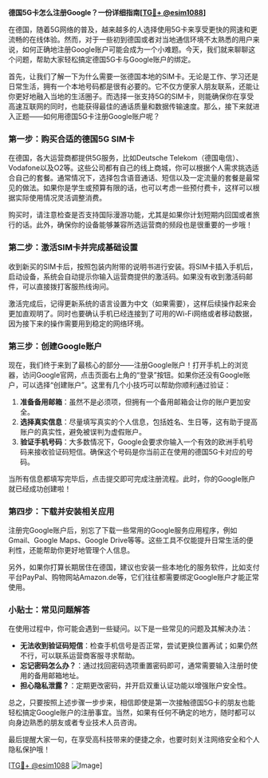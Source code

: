 **德国5G卡怎么注册Google？一份详细指南[[TG💪+ @esim1088](https://t.me/s/esim1088)]**

在德国，随着5G网络的普及，越来越多的人选择使用5G卡来享受更快的网速和更流畅的在线体验。然而，对于一些初到德国或者对当地通信环境不太熟悉的用户来说，如何正确地注册Google账户可能会成为一个小难题。今天，我们就来聊聊这个问题，帮助大家轻松搞定德国5G卡与Google账户的绑定。

首先，让我们了解一下为什么需要一张德国本地的SIM卡。无论是工作、学习还是日常生活，拥有一个本地号码都是很有必要的。它不仅方便家人朋友联系，还能让你更好地融入当地的生活圈子。而选择一张支持5G的SIM卡，则能确保你在享受高速互联网的同时，也能获得最佳的通话质量和数据传输速度。那么，接下来就进入正题——如何用德国5G卡注册Google账户呢？

### 第一步：购买合适的德国5G SIM卡

在德国，各大运营商都提供5G服务，比如Deutsche Telekom（德国电信）、Vodafone以及O2等。这些公司都有自己的线上商城，你可以根据个人需求挑选适合自己的套餐。通常情况下，选择包含语音通话、短信以及一定流量的套餐是最常见的做法。如果你是学生或预算有限的话，也可以考虑一些预付费卡，这样可以根据实际使用情况灵活调整消费。

购买时，请注意检查是否支持国际漫游功能，尤其是如果你计划短期内回国或者旅行的话。此外，确保你的设备能够兼容所选运营商的频段也是很重要的一步哦！

### 第二步：激活SIM卡并完成基础设置

收到新买的SIM卡后，按照包装内附带的说明书进行安装。将SIM卡插入手机后，启动设备，系统会自动提示你输入运营商提供的激活码。如果没有收到激活码邮件，可以直接拨打客服热线询问。

激活完成后，记得更新系统的语言设置为中文（如果需要），这样后续操作起来会更加直观明了。同时也要确认手机已经连接到了可用的Wi-Fi网络或者移动数据，因为接下来的操作需要用到稳定的网络环境。

### 第三步：创建Google账户

现在，我们终于来到了最核心的部分——注册Google账户！打开手机上的浏览器，访问Google官网，点击页面右上角的“登录”按钮。如果你还没有Google账户，可以选择“创建账户”。这里有几个小技巧可以帮助你顺利通过验证：

1. **准备备用邮箱**：虽然不是必须项，但拥有一个备用邮箱会让你的账户更加安全。
2. **选择真实信息**：尽量填写真实的个人信息，包括姓名、生日等，这有助于提高账户的真实性，避免被误判为虚假账户。
3. **验证手机号码**：大多数情况下，Google会要求你输入一个有效的欧洲手机号码来接收验证码短信。确保这个号码是你当前正在使用的德国5G卡对应的号码。

当所有信息都填写完毕后，点击提交即可完成注册流程。此时，你的Google账户就已经成功创建啦！

### 第四步：下载并安装相关应用

注册完Google账户后，别忘了下载一些常用的Google服务应用程序，例如Gmail、Google Maps、Google Drive等等。这些工具不仅能提升日常生活的便利性，还能帮助你更好地管理个人信息。

另外，如果你打算长期居住在德国，建议也安装一些本地化的服务软件，比如支付平台PayPal、购物网站Amazon.de等，它们往往都需要绑定Google账户才能正常使用。

### 小贴士：常见问题解答

在使用过程中，你可能会遇到一些疑问。以下是一些常见的问题及其解决办法：

- **无法收到验证码短信**：检查手机信号是否正常，尝试更换位置再试；如果仍然不行，可以联系运营商客服寻求帮助。
- **忘记密码怎么办？**：通过找回密码选项重置密码即可，通常需要输入注册时使用的备用邮箱地址。
- **担心隐私泄露？**：定期更改密码，并开启双重认证功能以增强账户安全性。

总之，只要按照上述步骤一步步来，相信即使是第一次接触德国5G卡的朋友也能轻松搞定Google账户的注册事宜。当然，如果有任何不确定的地方，随时都可以向身边熟悉的朋友或者专业技术人员咨询。

最后提醒大家一句，在享受高科技带来的便捷之余，也要时刻关注网络安全和个人隐私保护哦！

[[TG💪+ @esim1088](https://t.me/s/esim1088) ![Image](https://i.postimg.cc/4NQfJmqS/Snipaste-2025-05-13-00-14-12.png)]